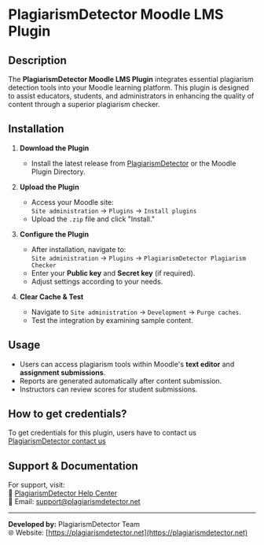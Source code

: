 # PlagiarismDetector Moodle LMS Plugin

## Description
The **PlagiarismDetector Moodle LMS Plugin** integrates essential plagiarism detection tools into your Moodle learning platform. This plugin is designed to assist educators, students, and administrators in enhancing the quality of content through a superior plagiarism checker.

## Installation
1. **Download the Plugin**  
   - Install the latest release from [PlagiarismDetector](https://plagiarismdetector.net) or the Moodle Plugin Directory.

2. **Upload the Plugin**  
   - Access your Moodle site:  
     `Site administration` → `Plugins` → `Install plugins`  
   - Upload the `.zip` file and click "Install."

3. **Configure the Plugin**  
   - After installation, navigate to:  
     `Site administration` → `Plugins` → `PlagiarismDetector Plagiarism Checker`  
   - Enter your **Public key** and **Secret key** (if required).
   - Adjust settings according to your needs.

4. **Clear Cache & Test**  
   - Navigate to `Site administration` → `Development` → `Purge caches`.
   - Test the integration by examining sample content.

## Usage
- Users can access plagiarism tools within Moodle's **text editor** and **assignment submissions**.
- Reports are generated automatically after content submission.
- Instructors can review scores for student submissions.

## How to get credentials? 
To get credentials for this plugin, users have to contact us [PlagiarismDetector contact us](https://plagiarismdetector.net/contact-us)

## Support & Documentation
For support, visit:  
🔗 [PlagiarismDetector Help Center](https://plagiarismdetector.net/contact-us)  
📧 Email: support@plagiarismdetector.net  

---

**Developed by:** PlagiarismDetector Team  
🌐 Website: [https://plagiarismdetector.net](https://plagiarismdetector.net)
